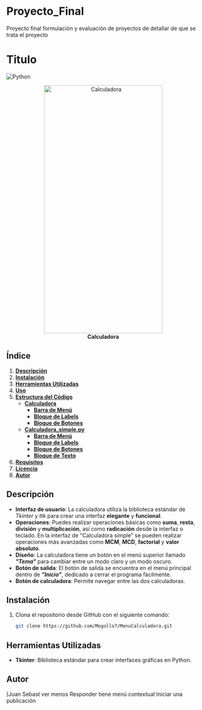 # Proyecto_Final
Proyecto final formulación y evaluación de proyectos de detallar de que se trata el proyecto

# **Titulo**
![Python](https://img.shields.io/badge/Python-3.11-blue)

<figure style="text-align: center;">
  <img src="imagenes/CalculadoraIMG.png" alt="Calculadora" width="308" height="647" />
  <figcaption><strong>Calculadora</strong></figcaption>
</figure>

## **Índice**
1. [**Descripción**](#descripción)
2. [**Instalación**](#instalación)
3. [**Herramientas Utilizadas**](#herramientas-utilizadas)
4. [**Uso**](#uso)
5. [**Estructura del Código**](#estructura-del-código)
    - [**Calculadora**](#calculadora)
        - [**Barra de Menú**](#barra-de-menú)
        - [**Bloque de Labels**](#bloque-de-labels)
        - [**Bloque de Botones**](#bloque-de-botones)
    - [**Calculadora_simple.py**](#calculadora_simplepy)
        - [**Barra de Menú**](#barra-de-menú)
        - [**Bloque de Labels**](#bloque-de-labels)
        - [**Bloque de Botones**](#bloque-de-botones)
        - [**Bloque de Texto**](#bloque-de-texto)
6. [**Requisitos**](#requisitos)
7. [**Licencia**](#licencia)
8. [**Autor**](#autor)

## **Descripción**
- **Interfaz de usuario**: La calculadora utiliza la biblioteca estándar de _Tkinter_ y _ttk_ para crear una interfaz **elegante** y **funcional**.
- **Operaciones**: Puedes realizar operaciones básicas como **suma**, **resta**, **división** y **multiplicación**, así como **radicación** desde la interfaz o teclado. En la interfaz de "Calculadora simple" se pueden realizar operaciones más avanzadas como **MCM**, **MCD**, **factorial** y **valor absoluto**.
- **Diseño**: La calculadora tiene un botón en el menú superior llamado _**"Tema"**_ para cambiar entre un modo claro y un modo oscuro.
- **Botón de salida**: El botón de salida se encuentra en el menú principal dentro de _**"Inicio"**_, dedicado a cerrar el programa fácilmente.
- **Botón de calculadora**: Permite navegar entre las dos calculadoras.

## **Instalación**
1. Clona el repositorio desde GitHub con el siguiente comando:
   ```bash
   git clone https://github.com/Mogollo7/MenuCalculadora.git

## **Herramientas Utilizadas**
- **Tkinter**: Biblioteca estándar para crear interfaces gráficas en Python.

## **Autor**
[Juan Sebast
ver menos
Responder
tiene menú contextual
Iniciar una publicación
